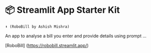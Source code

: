 # 📦 Streamlit App Starter Kit 
```
⬆️ (RoboBill by Ashish Mishra)
```

An app to analyse a bill you enter and provide details using prompt ...

[RoboBill] (https://robobill.streamlit.app/)
